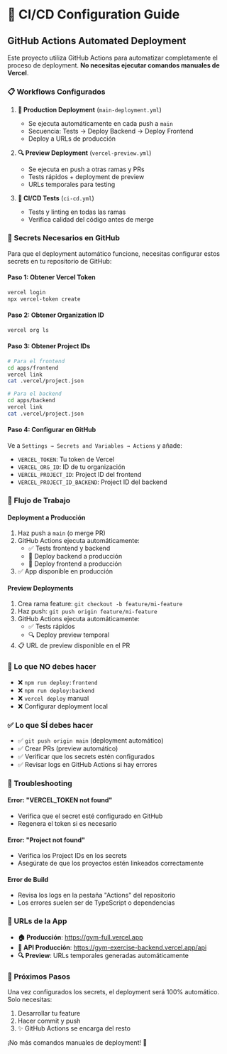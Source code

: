 # 🚀 CI/CD Configuration Guide

## GitHub Actions Automated Deployment

Este proyecto utiliza GitHub Actions para automatizar completamente el proceso de deployment. **No necesitas ejecutar comandos manuales de Vercel**.

### 📋 Workflows Configurados

1. **🚀 Production Deployment** (`main-deployment.yml`)
   - Se ejecuta automáticamente en cada push a `main`
   - Secuencia: Tests → Deploy Backend → Deploy Frontend
   - Deploy a URLs de producción

2. **🔍 Preview Deployment** (`vercel-preview.yml`)
   - Se ejecuta en push a otras ramas y PRs
   - Tests rápidos + deployment de preview
   - URLs temporales para testing

3. **🧪 CI/CD Tests** (`ci-cd.yml`)
   - Tests y linting en todas las ramas
   - Verifica calidad del código antes de merge

### 🔑 Secrets Necesarios en GitHub

Para que el deployment automático funcione, necesitas configurar estos secrets en tu repositorio de GitHub:

#### Paso 1: Obtener Vercel Token
```bash
vercel login
npx vercel-token create
```

#### Paso 2: Obtener Organization ID
```bash
vercel org ls
```

#### Paso 3: Obtener Project IDs
```bash
# Para el frontend
cd apps/frontend
vercel link
cat .vercel/project.json

# Para el backend  
cd apps/backend
vercel link
cat .vercel/project.json
```

#### Paso 4: Configurar en GitHub
Ve a `Settings → Secrets and Variables → Actions` y añade:

- `VERCEL_TOKEN`: Tu token de Vercel
- `VERCEL_ORG_ID`: ID de tu organización
- `VERCEL_PROJECT_ID`: Project ID del frontend
- `VERCEL_PROJECT_ID_BACKEND`: Project ID del backend

### 🔄 Flujo de Trabajo

#### Deployment a Producción
1. Haz push a `main` (o merge PR)
2. GitHub Actions ejecuta automáticamente:
   - ✅ Tests frontend y backend
   - 🚀 Deploy backend a producción
   - 🎨 Deploy frontend a producción
3. ✅ App disponible en producción

#### Preview Deployments
1. Crea rama feature: `git checkout -b feature/mi-feature`
2. Haz push: `git push origin feature/mi-feature`
3. GitHub Actions ejecuta automáticamente:
   - ✅ Tests rápidos
   - 🔍 Deploy preview temporal
4. 📋 URL de preview disponible en el PR

### 🚫 Lo que NO debes hacer

- ❌ `npm run deploy:frontend`
- ❌ `npm run deploy:backend`  
- ❌ `vercel deploy` manual
- ❌ Configurar deployment local

### ✅ Lo que SÍ debes hacer

- ✅ `git push origin main` (deployment automático)
- ✅ Crear PRs (preview automático)
- ✅ Verificar que los secrets estén configurados
- ✅ Revisar logs en GitHub Actions si hay errores

### 🔧 Troubleshooting

#### Error: "VERCEL_TOKEN not found"
- Verifica que el secret esté configurado en GitHub
- Regenera el token si es necesario

#### Error: "Project not found"
- Verifica los Project IDs en los secrets
- Asegúrate de que los proyectos estén linkeados correctamente

#### Error de Build
- Revisa los logs en la pestaña "Actions" del repositorio
- Los errores suelen ser de TypeScript o dependencias

### 📱 URLs de la App

- **🏠 Producción**: https://gym-full.vercel.app
- **🔗 API Producción**: https://gym-exercise-backend.vercel.app/api
- **🔍 Preview**: URLs temporales generadas automáticamente

### 🎯 Próximos Pasos

Una vez configurados los secrets, el deployment será 100% automático. Solo necesitas:

1. Desarrollar tu feature
2. Hacer commit y push
3. ✨ GitHub Actions se encarga del resto

¡No más comandos manuales de deployment! 🎉
